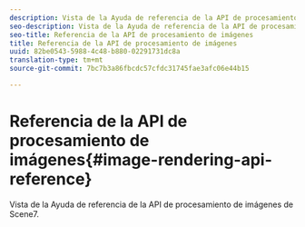 ```yaml
---
description: Vista de la Ayuda de referencia de la API de procesamiento de imágenes de Scene7.
seo-description: Vista de la Ayuda de referencia de la API de procesamiento de imágenes de Scene7.
seo-title: Referencia de la API de procesamiento de imágenes
title: Referencia de la API de procesamiento de imágenes
uuid: 82be0543-5988-4c48-b880-02291731dc8a
translation-type: tm+mt
source-git-commit: 7bc7b3a86fbcdc57cfdc31745fae3afc06e44b15

---
```



# Referencia de la API de procesamiento de imágenes{#image-rendering-api-reference}

Vista de la Ayuda de referencia de la API de procesamiento de imágenes de Scene7.

